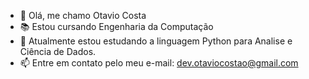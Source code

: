 - 👋 Olá, me chamo Otavio Costa
- 📚 Estou cursando Engenharia da Computação
- 🌱 Atualmente estou estudando a linguagem Python para Analise e Ciência de Dados.
- 📫 Entre em contato pelo meu e-mail: dev.otaviocostao@gmail.com
